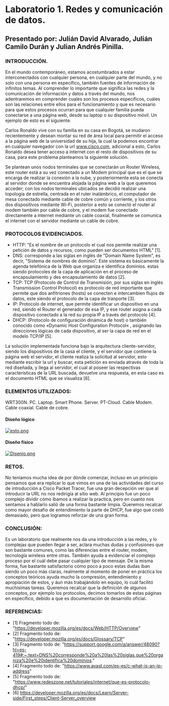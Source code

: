 # Laboratorio 1. Redes y comunicación de datos.

## Presentado por: Julián David Alvarado, Julián Camilo Durán y Julian Andrés Pinilla.

### INTRODUCCIÓN.
En el mundo contemporáneo, estamos acostumbrados a estar interconectados con cualquier persona, en cualquier parte del mundo, y no solo con una persona en específico, también fuentes de información de infinitos temas. Al comprender lo importante que significa las redes y la comunicación de información y datos a través del mundo, nos adentraremos en comprender cuales son los procesos específicos, cuáles son las relaciones entre ellos para el funcionamiento y que es necesario para que estos procesos ocurran para que cualquier familia pueda conectarse a una página web, desde su laptop o su dispositivo móvil. Un ejemplo de esto es el siguiente:

Carlos Ronaldo vive con su familia en su casa en Bogotá, se mudaron recientemente y desean montar su red de área local para permitir el acceso a la página web de la universidad de su hija, la cual la podemos encontrar en cualquier navegador con la url www.cisco.com, adicional a esto, Carlos Ronaldo desea tener acceso a internet con el resto de dispositivos de su casa, para este problema planteamos la siguiente solución.

Se plantean unos nodos terminales que se conectarán un Router Wireless, este router está a su vez conectado a un Modem principal que es el que se encarga de realizar la conexión a la nube, y posteriormente esta se conecta al servidor donde se encuentra alojada la página web a la que queremos acceder; con los nodos terminales ubicados se decidió realizar una topología de estrella, centrada en el ruter inalámbrico, el computador de mesa conectado mediante cable de cobre común y corriente, y los otros dos dispositivos mediante Wi-Fi, posterior a esto se conectó el router al modem también por cable de cobre, y el modem fue conectado directamente a internet mediante un cable coaxial, finalmente se comunica el internet con el servidor mediante un cable de cobre.

### PROTOCOLOS EVIDENCIADOS.
* HTTP: "Es el nombre de un protocolo el cual nos permite realizar una petición de datos y recursos, como pueden ser documentos HTML" [1].
* DNS: corresponde a las siglas en inglés de "Domain Name System", es decir, "Sistema de nombres de dominio". Este sistema es básicamente la agenda telefónica de la Web que organiza e identifica dominios. estas siendo protocoles de la capa de aplicación en el proceso de encapsulamiento y des encapsulamiento de datos [2].
* TCP: TCP (Protocolo de Control de Transmisión, por sus siglas en inglés Transmission Control Protocol) es protocolo de red importante que permite que dos anfitriones (hosts) se conecten e intercambien flujos de datos, este siendo el protocolo de la capa de tranporte [3].
* IP: Protocolo de internet, que permite identificar un dispositivo en una red, siendo el Router el generador de esa IP, y ese router asigna a cada dispositivo conectado a la red su propia IP a través del protocolo [4].
* DHCP: (Protocolo de configuración dinámica de host) o también conocido como «Dynamic Host Configuration Protocol« , asignando las direcciones lógicas de cada dispositivo, al ser la capa de red en el modelo TCP/IP [5].

La solución implementada funciona bajo la arquitectura cliente-servidor, siendo los dispositivos de la casa el cliente, y el servidor que contiene la página web el servidor, el cliente realiza la solicitud al servidor, esto mediante escribir la url y buscar, esta petición es enviada através de toda la red diseñada, y llega al servidor, el cual al poseer las respectivas características de la URL buscada, devuelve una respuesta, en esta caso es el documento HTML que se visualiza [6].

### ELEMENTOS UTILIZADOS:
WRT300N.
PC.
Laptop.
Smart Phone.
Server.
PT-Cloud.
Cable Modem.
Cable coaxial.
Cable de cobre.

#### Diseño lógico
[![esto.png](https://i.postimg.cc/1td033Z2/esto.png)](https://postimg.cc/gXvLMdjH)

#### Diseño físico
[![Disenio.png](https://i.postimg.cc/KYNJxbjh/Disenio.png)](https://postimg.cc/hJX91HV2)

### RETOS.
No teníamos mucha idea de por dónde comenzar, incluso en un principio pensamos que era replicar lo que vimos en una de las actividades del curso de introducción a Cisco Packet Tracer, fue una gran decepción ver que al introducir la URL no nos redirigía al sitio web. Al principio fue un poco complejo dividir cómo íbamos a realizar la practica, pero en cuanto nos sentamos a hablarlo salió de una forma bastante limpia. Queremos recalcar como mayor desafio de entendimiento la parte de DHCP, fue algo que costó demasiado, pero que logramos reforzar de una gran forma.

### CONCLUSIÓN:
Es un laboratorio que realmente nos da una introducción a las redes, y lo complejas que pueden llegar a ser, aclara muchas dudas y confusiones que son bastante comunes, como las diferencias entre el router, modem, tecnología wireless entre otras. También ayuda a evidenciar el complejo proceso por el cuál debe pasar cualquier tipo de mensaje. De la misma forma, fue bastante satisfactorio cómo poco a poco estas dudas iban siendo un poco más claras, realmente al momento de poner en práctica los conceptos teóricos ayuda mucho la compresión, entendimiento y apropiación de estos, y áun más trabajándolo en equipo, lo cuál facilitó muchísimas tareas. Queremos recalcar que la definición de algunos conceptos, por ejemplo los protocolos, decimos tomarlos de estas páginas en específico, debido a que es documentación de desarrollo oficial.

### REFERENCIAS:
* [1] Fragmento todo de: "https://developer.mozilla.org/es/docs/Web/HTTP/Overview"
* [2] Fragmento todo de: "https://developer.mozilla.org/es/docs/Glossary/TCP"
* [3] Fragmento todo de: "https://support.google.com/a/answer/48090?hl=es-419#:~:text=DNS%20corresponde%20a%20las%20siglas,que%20organiza%20e%20identifica%20dominios."
* [4] Fragmento todo de: "https://www.avast.com/es-es/c-what-is-an-ip-address"
* [5] Fragmento todo de: "https://www.redeszone.net/tutoriales/internet/que-es-protocolo-dhcp/"
* [6] https://developer.mozilla.org/es/docs/Learn/Server-side/First_steps/Client-Server_overview



